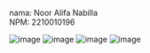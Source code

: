 nama: Noor Alifa Nabilla  
NPM: 2210010196  

![image](https://github.com/user-attachments/assets/0c913333-cad1-4993-8878-e4da835220f5)
![image](https://github.com/user-attachments/assets/e3d01765-a191-40b5-a9b0-04aab57a6d28)
![image](https://github.com/user-attachments/assets/238f9958-e0c9-42ee-a806-8791dad61bde)
![image](https://github.com/user-attachments/assets/f1b88f4a-bc79-4c61-a16a-d1df928b14d3)

